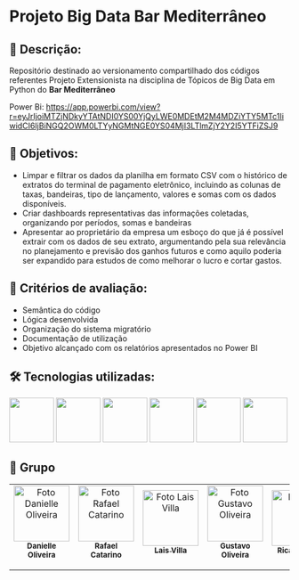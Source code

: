 <h1>Projeto Big Data Bar Mediterrâneo</h1>

<h2>📝 Descrição:</h2>

<p>Repositório destinado ao versionamento compartilhado dos códigos referentes Projeto Extensionista na disciplina de Tópicos de Big Data em Python do <strong>Bar Mediterrâneo</strong> 

Power Bi:
https://app.powerbi.com/view?r=eyJrIjoiMTZjNDkyYTAtNDI0YS00YjQyLWE0MDEtM2M4MDZiYTY5MTc1IiwidCI6IjBiNGQ2OWM0LTYyNGMtNGE0YS04MjI3LTlmZjY2Y2I5YTFiZSJ9

<h2>🎯 Objetivos:</h2>

<ul>
    <li>Limpar e filtrar os dados da planilha em formato CSV com o histórico de extratos do terminal de pagamento eletrônico, incluindo as colunas de taxas, bandeiras, tipo de lançamento, valores e somas com os dados disponíveis.</li>
    <li>Criar dashboards representativas das informações coletadas, organizando por períodos, somas e bandeiras</li>
    <li>Apresentar ao proprietário da empresa um esboço do que já é possível extrair com os dados de seu extrato, argumentando pela sua relevância no planejamento e previsão dos ganhos futuros e como aquilo poderia ser expandido para estudos de como melhorar o lucro e cortar gastos.</li>
  
</ul>

<h2>🔎 Critérios de avaliação:</h2>
<ul>
    <li>Semântica do código</li>
    <li>Lógica desenvolvida</li>
    <li>Organização do sistema migratório</li>
    <li>Documentação de utilização</li>
    <li>Objetivo alcançado com os relatórios apresentados no Power BI</li>
</ul>

<h2>🛠 Tecnologias utilizadas:</h2>
<p>
<img src="https://upload.wikimedia.org/wikipedia/commons/thumb/e/ed/Pandas_logo.svg/1920px-Pandas_logo.svg.png" height="80px"/>
<img src="https://upload.wikimedia.org/wikipedia/commons/thumb/c/c2/GitHub_Invertocat_Logo.svg/1024px-GitHub_Invertocat_Logo.svg.png" height="80px"/>
<img src="https://upload.wikimedia.org/wikipedia/commons/thumb/9/9b/Google_Meet_icon_%282020%29.svg/1280px-Google_Meet_icon_%282020%29.svg.png" height="80px"/>
<img src="https://upload.wikimedia.org/wikipedia/commons/thumb/3/38/Jupyter_logo.svg/800px-Jupyter_logo.svg.png" height="80px"/>
<img src="https://cdn.jsdelivr.net/gh/devicons/devicon/icons/python/python-original-wordmark.svg" height="80px"/>
<img src="https://logos-world.net/wp-content/uploads/2022/02/Microsoft-Power-BI-Symbol.png" height="80px"/>
</p>

<h2> 🙋 Grupo </h2>

<table align="center">
  <tr>
    <td align="center">
      <a href="https://github.com/Dani-Olv">
        <img src="https://avatars.githubusercontent.com/u/132173215?v=4" width="100px;" alt="Foto Danielle Oliveira"/><br>
        <sub>
          <b>Danielle Oliveira</b>
        </sub><br>
         <a href="https://www.linkedin.com/in/danielle-oliveira-500b07146/"><img src="https://img.shields.io/badge/LinkedIn-0077B5?style=for-the-badge&logo=linkedin&logoColor=white" height="15px"></a>
      </a>
    </td>
    <td align="center">
      <a href="https://github.com/Rafael-Catarino">
        <img src="https://avatars.githubusercontent.com/u/88910529?v=4" width="100px;" alt="Foto Rafael Catarino"/><br>
        <sub>
          <b>Rafael Catarino</b>
        </sub><br>
        <a href="https://www.linkedin.com/in/rafael-dos-santos-catarino-ab9414206/"><img src="https://img.shields.io/badge/LinkedIn-0077B5?style=for-the-badge&logo=linkedin&logoColor=white" height="15px"></a>
      </a>
    </td>
    <td align="center">
      <a href="https://github.com/LaisVilla">
        <img src="https://avatars.githubusercontent.com/LaisVilla" width="100px;" alt="Foto Lais Villa"/><br>
        <sub>
          <b>Lais Villa</b>
        </sub><br>
        <a href="https://www.linkedin.com/in/lais-villa-205614127/"><img src="https://img.shields.io/badge/LinkedIn-0077B5?style=for-the-badge&logo=linkedin&logoColor=white" height="15px"></a>
      </a>
    </td>
    <td align="center">
      <a href="https://github.com/gsoares28">
        <img src="https://avatars.githubusercontent.com/u/145174123?v=4" width="100px;" alt="Foto Gustavo Oliveira"/><br>
        <sub>
          <b>Gustavo Oliveira</b>
        </sub><br>
        <a href="https://www.linkedin.com/in/gustavo-soares-16310b1a2/"><img src="https://img.shields.io/badge/LinkedIn-0077B5?style=for-the-badge&logo=linkedin&logoColor=white" height="15px"></a>
      </a>
    </td>
      <td align="center">
      <a href="https://github.com/ricardo-pais">
        <img src="https://avatars.githubusercontent.com/u/150391765?v=4" width="100px;" alt="Ricardo Pais"/><br>
        <sub>
          <b>Ricardo Pais</b>
        </sub><br>
        <a href="https://www.linkedin.com/in/ricardo-pais-106510251/"><img src="https://img.shields.io/badge/LinkedIn-0077B5?style=for-the-badge&logo=linkedin&logoColor=white" height="15px"></a>
      </a>
    </td>
    </tr>
</table>







